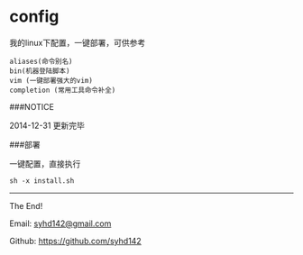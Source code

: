 config
============


我的linux下配置，一键部署，可供参考

    aliases(命令别名)
    bin(机器登陆脚本)
    vim (一键部署强大的vim)
    completion (常用工具命令补全)


###NOTICE

2014-12-31 更新完毕

###部署

一键配置，直接执行

    sh -x install.sh



------------------------


The End!

Email: syhd142@gmail.com

Github: https://github.com/syhd142
